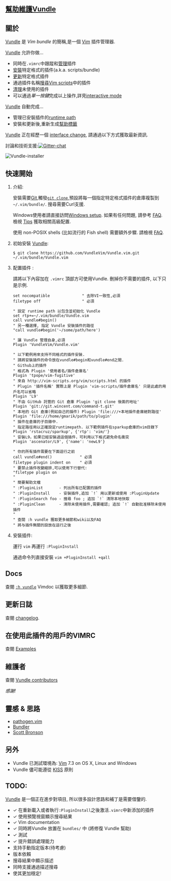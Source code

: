 ## [幫助維護Vundle](https://github.com/VundleVim/Vundle.vim/issues/383)

## 關於

[Vundle] 是 _Vim bundle_ 的簡稱,是一個 [Vim] 插件管理器.

[Vundle] 允許你做...

* 同時在`.vimrc`中跟蹤和[管理](https://github.com/VundleVim/Vundle.vim/blob/v0.10.2/doc/vundle.txt#L126-L233)插件
* [安裝](https://github.com/VundleVim/Vundle.vim/blob/v0.10.2/doc/vundle.txt#L234-L254)特定格式的插件(a.k.a. scripts/bundle)
* [更新](https://github.com/VundleVim/Vundle.vim/blob/v0.10.2/doc/vundle.txt#L255-L265)特定格式插件
* 通過插件名稱[搜尋](https://github.com/VundleVim/Vundle.vim/blob/v0.10.2/doc/vundle.txt#L266-L295)[Vim scripts](http://vim-scripts.org/vim/scripts.html)中的插件
* [清理](https://github.com/VundleVim/Vundle.vim/blob/v0.10.2/doc/vundle.txt#L303-L318)未使用的插件
* 可以通過*單一按鍵*完成以上操作,詳見[interactive mode](https://github.com/VundleVim/Vundle.vim/blob/v0.10.2/doc/vundle.txt#L319-L360)

[Vundle] 自動完成...

* 管理已安裝插件的[runtime path](http://vimdoc.sourceforge.net/htmldoc/options.html#%27runtimepath%27)
* 安裝和更新後,重新生成[幫助標籤](http://vimdoc.sourceforge.net/htmldoc/helphelp.html#:helptags)

[Vundle] 正在經歷一個 [interface change], 請通過以下方式獲取最新資訊.

討論和技術支援:[![Gitter-chat](https://badges.gitter.im/VundleVim/Vundle.vim.svg)](https://gitter.im/VundleVim/Vundle.vim)

![Vundle-installer](http://i.imgur.com/Rueh7Cc.png)

## 快速開始

1. 介紹:

   安裝需要[Git](http://git-scm.com/),觸發[`git clone`](http://gitref.org/creating/#clone),預設將每一個指定特定格式插件的倉庫複製到`~/.vim/bundle/`.
   搜尋需要Curl支援.

   Windows使用者請直接訪問[Windows setup]. 如果有任何問題, 請參考 [FAQ].
   檢視 [Tips] 獲取相關高級配置.

   使用 non-POSIX shells (比如流行的 Fish shell) 需要額外步驟. 請檢視 [FAQ].

2. 初始安裝 [Vundle]:

   `$ git clone https://github.com/VundleVim/Vundle.vim.git ~/.vim/bundle/Vundle.vim`

3. 配置插件 :

   請將以下內容加在 `.vimrc` 頂部方可使用Vundle. 刪掉你不需要的插件, 以下只是示例.

   ```vim
   set nocompatible              " 去除VI一致性,必須
   filetype off                  " 必須

   " 設定 runtime path 以包含並初始化 Vundle
   set rtp+=~/.vim/bundle/Vundle.vim
   call vundle#begin()
   " 另一種選擇, 指定 Vundle 安裝插件的路徑
   "call vundle#begin('~/some/path/here')

   " 讓 Vundle 管理自身,必須
   Plugin 'VundleVim/Vundle.vim'

   " 以下範例用來支持不同格式的插件安裝.
   " 請將安裝插件的命令放在vundle#begin和vundle#end之間.
   " Github上的插件
   " 格式為 Plugin '使用者名/插件倉庫名'
   Plugin 'tpope/vim-fugitive'
   " 來自 http://vim-scripts.org/vim/scripts.html 的插件
   " Plugin '插件名稱' 實際上是 Plugin 'vim-scripts/插件倉庫名' 只是此處的用戶名可以省略
   Plugin 'L9'
   " 不由 GitHub 託管的 Git 倉庫 Plugin 'git clone 後面的地址'
   Plugin 'git://git.wincent.com/command-t.git'
   " 本地的 Git 倉庫(例如自己的插件) Plugin 'file:///+本地插件倉庫絕對路徑'
   Plugin 'file:///home/gmarik/path/to/plugin'
   " 插件在倉庫的子目錄中.
   " 指定路徑用以正確設定runtimepath. 以下範例插件在sparkup倉庫的vim目錄下
   Plugin 'rstacruz/sparkup', {'rtp': 'vim/'}
   " 安裝L9，如果已經安裝過這個插件，可利用以下格式避免命名衝突
   Plugin 'ascenator/L9', {'name': 'newL9'}

   " 你的所有插件需要在下面這行之前
   call vundle#end()            " 必須
   filetype plugin indent on    " 必須
   " 要禁止插件改變縮排,可以使用下行替代:
   "filetype plugin on
   "
   " 簡要幫助文檔
   " :PluginList       - 列出所有已配置的插件
   " :PluginInstall    - 安裝插件,追加 `!` 用以更新或使用 :PluginUpdate
   " :PluginSearch foo - 搜尋 foo ; 追加 `!` 清除本地快取
   " :PluginClean      - 清除未使用插件,需要確認; 追加 `!` 自動批准移除未使用插件
   "
   " 查閱 :h vundle 獲取更多細節和wiki以及FAQ
   " 將与插件無關的設放在這行之後
   ```

4. 安裝插件:

   運行 `vim` 再運行 `:PluginInstall`

   通過命令列直接安裝 `vim +PluginInstall +qall`

## Docs

查閱 [`:h vundle`](https://github.com/VundleVim/Vundle.vim/blob/master/doc/vundle.txt) Vimdoc 以獲取更多細節.

## 更新日誌

查閱 [changelog](https://github.com/VundleVim/Vundle.vim/blob/master/changelog.md).

## 在使用此插件的用戶的VIMRC

查閱 [Examples](https://github.com/VundleVim/Vundle.vim/wiki/Examples)

## 維護者

查閱 [Vundle contributors](https://github.com/VundleVim/Vundle.vim/graphs/contributors)

*感謝!*

## 靈感 & 思路

* [pathogen.vim](http://github.com/tpope/vim-pathogen/)
* [Bundler](https://github.com/bundler/bundler)
* [Scott Bronson](http://github.com/bronson)

## 另外

* Vundle 已測試環境為: [Vim] 7.3 on OS X, Linux and Windows
* Vundle 儘可能遵從 [KISS](http://en.wikipedia.org/wiki/KISS_principle) 原則

## TODO:
[Vundle] 是一個正在進步對項目, 所以很多設計思路和補丁是需要借鑒的.

* ✓ 在重新載入或者執行`:PluginInstall`之後激活`.vimrc`中新添加的插件
* ✓ 使用預覽視窗顯示搜尋結果
* ✓ Vim documentation
* ✓ 同時將Vundle 放置在 `bundles/` 中 (將修復 Vundle 幫助)
* ✓ 測試
* ✓ 提升錯誤處理能力
* 支持手動指定版本(待考慮)
* 版本依賴
* 搜尋結果中顯示描述
* 同時支援通過描述搜尋
* 使其更加穩定!

[Vundle]:http://github.com/VundleVim/Vundle.vim
[Windows setup]:https://github.com/VundleVim/Vundle.vim/wiki/Vundle-for-Windows
[FAQ]:https://github.com/VundleVim/Vundle.vim/wiki
[Tips]:https://github.com/VundleVim/Vundle.vim/wiki/Tips-and-Tricks
[Vim]:http://www.vim.org
[Git]:http://git-scm.com
[`git clone`]:http://gitref.org/creating/#clone

[Vim scripts]:http://vim-scripts.org/vim/scripts.html
[help tags]:http://vimdoc.sourceforge.net/htmldoc/helphelp.html#:helptags
[runtime path]:http://vimdoc.sourceforge.net/htmldoc/options.html#%27runtimepath%27

[configure]:https://github.com/VundleVim/Vundle.vim/blob/v0.10.2/doc/vundle.txt#L126-L233
[install]:https://github.com/VundleVim/Vundle.vim/blob/v0.10.2/doc/vundle.txt#L234-L254
[update]:https://github.com/VundleVim/Vundle.vim/blob/v0.10.2/doc/vundle.txt#L255-L265
[search]:https://github.com/VundleVim/Vundle.vim/blob/v0.10.2/doc/vundle.txt#L266-L295
[clean]:https://github.com/VundleVim/Vundle.vim/blob/v0.10.2/doc/vundle.txt#L303-L318
[interactive mode]:https://github.com/VundleVim/Vundle.vim/blob/v0.10.2/doc/vundle.txt#L319-L360
[interface change]:https://github.com/VundleVim/Vundle.vim/blob/v0.10.2/doc/vundle.txt#L372-L396
